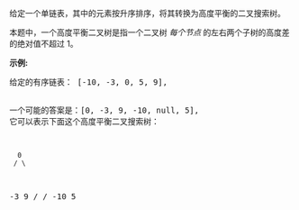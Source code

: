 <html>
 <body>
  <p>
   给定一个单链表，其中的元素按升序排序，将其转换为高度平衡的二叉搜索树。
  </p>
  <p>
   本题中，一个高度平衡二叉树是指一个二叉树
   <em>
    每个节点
   </em>
   的左右两个子树的高度差的绝对值不超过 1。
  </p>
  <p>
   <strong>
    示例:
   </strong>
  </p>
  <pre>给定的有序链表： [-10, -3, 0, 5, 9],

一个可能的答案是：[0, -3, 9, -10, null, 5], 它可以表示下面这个高度平衡二叉搜索树：

      0
     / \
   -3   9
   /   /
 -10  5
</pre>
 </body>
</html>
